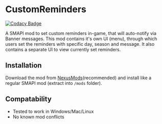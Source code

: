 # CustomReminders

[![Codacy Badge](https://api.codacy.com/project/badge/Grade/d7e79bdd04654e1bb46e04f610548762)](https://app.codacy.com/manual/danksepticeye/CustomReminders?utm_source=github.com&utm_medium=referral&utm_content=Dem1se/CustomReminders&utm_campaign=Badge_Grade_Settings)

A SMAPI mod to set custom reminders in-game, that will auto-notify via Banner messages.
This mod contains it's own UI (menu), through which users set the reminders with specific day, season and message. It also contains a separate UI to view currently set reminders.

## Installation
Download the mod from [NexusMods](https://www.nexusmods.com/stardewvalley/mods/6215)(recommended) and install like a regular SMAPI mod (extract into `/mods` folder).

## Compatability
* Tested to work in Windows/Mac/Linux
*	No known mod conflicts
